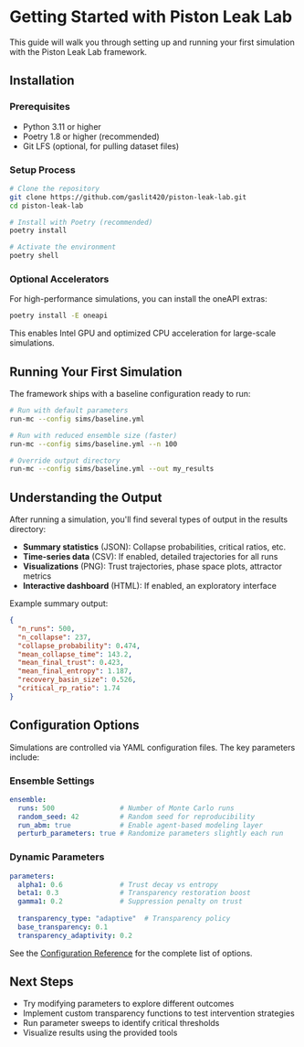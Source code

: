 # Getting Started with Piston Leak Lab

This guide will walk you through setting up and running your first simulation with the Piston Leak Lab framework.

## Installation

### Prerequisites

- Python 3.11 or higher
- Poetry 1.8 or higher (recommended)
- Git LFS (optional, for pulling dataset files)

### Setup Process

```bash
# Clone the repository
git clone https://github.com/gaslit420/piston-leak-lab.git
cd piston-leak-lab

# Install with Poetry (recommended)
poetry install

# Activate the environment
poetry shell
```

### Optional Accelerators

For high-performance simulations, you can install the oneAPI extras:

```bash
poetry install -E oneapi
```

This enables Intel GPU and optimized CPU acceleration for large-scale simulations.

## Running Your First Simulation

The framework ships with a baseline configuration ready to run:

```bash
# Run with default parameters
run-mc --config sims/baseline.yml

# Run with reduced ensemble size (faster)
run-mc --config sims/baseline.yml --n 100

# Override output directory
run-mc --config sims/baseline.yml --out my_results
```

## Understanding the Output

After running a simulation, you'll find several types of output in the results directory:

- **Summary statistics** (JSON): Collapse probabilities, critical ratios, etc.
- **Time-series data** (CSV): If enabled, detailed trajectories for all runs
- **Visualizations** (PNG): Trust trajectories, phase space plots, attractor metrics
- **Interactive dashboard** (HTML): If enabled, an exploratory interface

Example summary output:

```json
{
  "n_runs": 500,
  "n_collapse": 237,
  "collapse_probability": 0.474,
  "mean_collapse_time": 143.2,
  "mean_final_trust": 0.423,
  "mean_final_entropy": 1.187,
  "recovery_basin_size": 0.526,
  "critical_rp_ratio": 1.74
}
```

## Configuration Options

Simulations are controlled via YAML configuration files. The key parameters include:

### Ensemble Settings

```yaml
ensemble:
  runs: 500                # Number of Monte Carlo runs
  random_seed: 42          # Random seed for reproducibility
  run_abm: true            # Enable agent-based modeling layer
  perturb_parameters: true # Randomize parameters slightly each run
```

### Dynamic Parameters

```yaml
parameters:
  alpha1: 0.6              # Trust decay vs entropy
  beta1: 0.3               # Transparency restoration boost
  gamma1: 0.2              # Suppression penalty on trust
  
  transparency_type: "adaptive"  # Transparency policy
  base_transparency: 0.1
  transparency_adaptivity: 0.2
```

See the [Configuration Reference](configuration.md) for the complete list of options.

## Next Steps

- Try modifying parameters to explore different outcomes
- Implement custom transparency functions to test intervention strategies
- Run parameter sweeps to identify critical thresholds
- Visualize results using the provided tools
